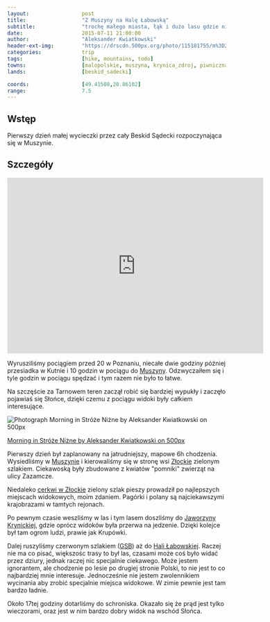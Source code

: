 ```yaml
---
layout:                 post
title:                  "Z Muszyny na Halę Łabowską"
subtitle:               "trochę małego miasta, łąk i dużo lasu gdzie nic nie widać"
date:                   2015-07-11 21:00:00
author:                 "Aleksander Kwiatkowski"
header-ext-img:         "https://drscdn.500px.org/photo/115181755/m%3D2048/6e480e9898c8e11dfe841e3a18089e2e"
categories:             trip
tags:                   [hike, mountains, todo]
towns:                  [malopolskie, muszyna, krynica_zdroj, piwniczna_zdroj]
lands:                  [beskid_sadecki]

coords:                 [49.41508,20.86102]
range:                  7.5
---
```


[wiki-muszyna]:         https://pl.wikipedia.org/wiki/Muszyna
[wiki-zlockie]:         https://pl.wikipedia.org/wiki/Z%C5%82ockie
[wiki-zlockie-cerkiew]: https://pl.wikipedia.org/wiki/Cerkiew_%C5%9Bw._Dymitra_w_Z%C5%82ockiem
[wiki-jaworzyna]:       https://pl.wikipedia.org/wiki/Jaworzyna_Krynicka
[wiki-gsb]:             https://pl.wikipedia.org/wiki/G%C5%82%C3%B3wny_Szlak_Beskidzki#Beskid_S.C4.85decki
[wiki-labowska]:        https://pl.wikipedia.org/wiki/Schronisko_PTTK_na_Hali_%C5%81abowskiej

Wstęp
-----

Pierwszy dzień małej wycieczki przez cały Beskid Sądecki rozpoczynająca się w Muszynie.

Szczegóły
---------

<iframe height='405' width='590' frameborder='0' allowtransparency='true' scrolling='no' src='http://www.strava.com/activities/346183284/embed/926ca2b771ca87dbd178ef7f3944c436c43ab6c9'></iframe>

Wyrusziliśmy pociągiem przed 20 w Poznaniu, niecałe dwie godziny później przesiadka w Kutnie i 10 godzin w pociągu do
[Muszyny][wiki-muszyna]. Odzwyczaiłem się i tyle godzin w pociągu spędzać i tym razem nie było to łatwe.

Na szczęście za Tarnowem teren zaczął robić się bardziej wypukły i zaczęło pojawiaś się Słońce, dzięki
czemu z pociągu widoki były całkiem interesujące.

<div class="pixels-photo">
  <p><img src="https://drscdn.500px.org/photo/115042419/m%3D900/4d09be226a458caf16869a238285fd66" alt="Photograph Morning in Stróże Niżne by Aleksander Kwiatkowski on 500px"></p>
  <a href="https://500px.com/photo/115042419/morning-in-str%C3%B3%C5%BCe-ni%C5%BCne-by-aleksander-kwiatkowski">Morning in Stróże Niżne by Aleksander Kwiatkowski on 500px</a>
</div>
<script type="text/javascript" src="https://500px.com/embed.js"></script>

Pierwszy dzień był zaplanowany na jatrudniejszy, mapowe 6h chodzenia. Wysiedliśmy w [Muszynie][wiki-muszyna] i kierowaliśmy się
w stronę wsi [Złockie][wiki-zlockie] zielonym szlakiem. Ciekawoską były zbudowane z kwiatów "pomniki" zwierząt na
ulicy Zazamcze.

Niedaleko [cerkwi w Złockie][wiki-zlockie-cerkiew] zielony szlak pieszy prowadził po najlepszych miejscach widokowych, moim zdaniem.
Pagórki i polany są najciekawszymi krajobrazami w tamtych rejonach.

Po pewnym czasie weszliśmy w las i tym lasem doszliśmy do [Jaworzyny Krynickiej][wiki-jaworzyna], gdzie oprócz widoków
była przerwa na jedzenie. Dzięki kolejce był tam ogrom ludzi, prawie jak Krupówki.

Dalej ruszyliśmy czerwonym szlakiem ([GSB][wiki-gsb]) aż do [Hali Łabowskiej][wiki-labowska]. Raczej nie ma co pisać,
większośc trasy to był las, czasami
może coś było widać przez dziury, jednak raczej nic specjalnie ciekawego. Może jestem ignorantem, ale chodzenie po lesie
po drugiej stronie Polski, to nie jest to co najbardziej mnie interesuje. Jednocześnie nie jestem zwolennikiem wycinania
aby zrobić specjalnie miejsca widokowe. W zimie pewnie jest tam bardzo ładnie.

Około 17tej godziny dotarliśmy do schroniska. Okazało się że prąd jest tylko wieczorami, oraz jest w nim bardzo
dobry widok na wschód Słońca. 